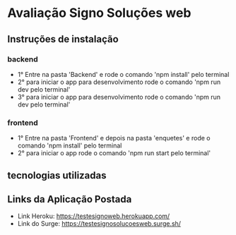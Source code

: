 # Avaliação Signo Soluções web

## Instruções de instalação 

### backend

- 1° Entre na pasta 'Backend' e rode o comando 'npm install' pelo terminal
- 2° para iniciar o app para desenvolvimento rode o comando 'npm run dev pelo terminal'
- 3° para iniciar o app para desenvolvimento rode o comando 'npm run dev pelo terminal'

### frontend
- 1° Entre na pasta 'Frontend' e depois na pasta 'enquetes' e rode o comando 'npm install' pelo terminal
- 2° para iniciar o app rode o comando 'npm run start pelo terminal'


## tecnologias utilizadas

## Links da Aplicação Postada
- Link Heroku: https://testesignoweb.herokuapp.com/
- Link do Surge: https://testesignosolucoesweb.surge.sh/

